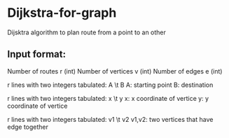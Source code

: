 # Dijkstra-for-graph
Dijsktra algorithm to plan route from a point to an other

## Input format:

Number of routes r (int)
Number of vertices v (int)
Number of edges e (int)

r lines with two integers tabulated: A \t B
A: starting point
B: destination

r lines with two integers tabulated: x \t y
x: x coordinate of vertice
y: y coordinate of vertice

r lines with two integers tabulated: v1 \t v2
v1,v2: two vertices that have edge together


